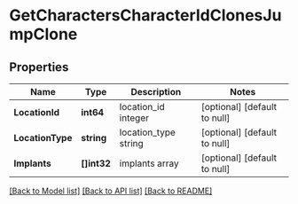 # GetCharactersCharacterIdClonesJumpClone

## Properties
Name | Type | Description | Notes
------------ | ------------- | ------------- | -------------
**LocationId** | **int64** | location_id integer | [optional] [default to null]
**LocationType** | **string** | location_type string | [optional] [default to null]
**Implants** | **[]int32** | implants array | [optional] [default to null]

[[Back to Model list]](../README.md#documentation-for-models) [[Back to API list]](../README.md#documentation-for-api-endpoints) [[Back to README]](../README.md)


